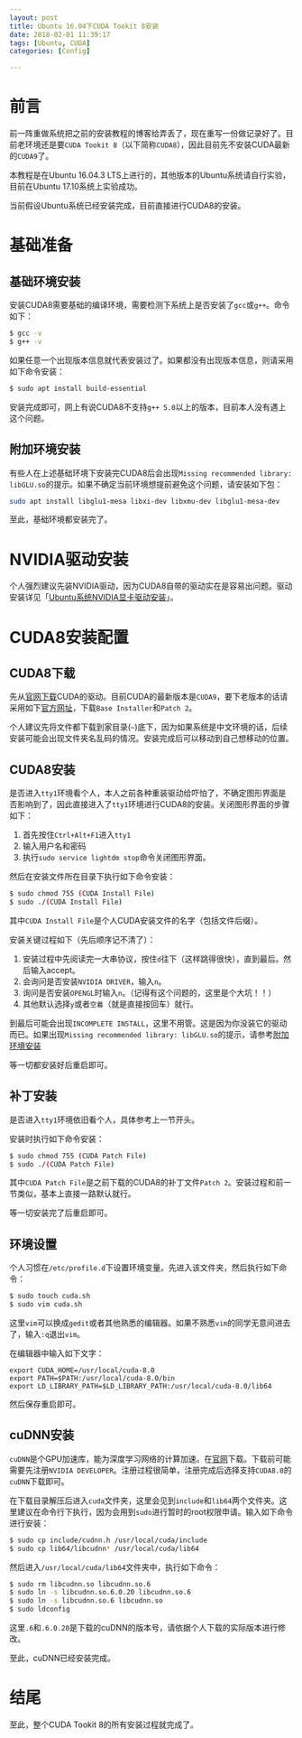 ```yaml
---
layout: post
title: Ubuntu 16.04下CUDA Tookit 8安装
date: 2018-02-01 11:39:17
tags: [Ubuntu, CUDA]
categories: [Config]

---
```


# 前言

前一阵重做系统把之前的安装教程的博客给弄丢了，现在重写一份做记录好了。目前老环境还是要`CUDA Tookit 8`（以下简称`CUDA8`），因此目前先不安装CUDA最新的`CUDA9`了。

本教程是在Ubuntu 16.04.3 LTS上进行的，其他版本的Ubuntu系统请自行实验，目前在Ubuntu 17.10系统上实验成功。

当前假设Ubuntu系统已经安装完成，目前直接进行CUDA8的安装。

<!-- more -->

# 基础准备

## 基础环境安装

安装CUDA8需要基础的编译环境，需要检测下系统上是否安装了`gcc`或`g++`。命令如下：
``` bash
$ gcc -v
$ g++ -v
```
如果任意一个出现版本信息就代表安装过了。如果都没有出现版本信息，则请采用如下命令安装：
``` bash
$ sudo apt install build-essential
```
安装完成即可，网上有说CUDA8不支持`g++ 5.0`以上的版本，目前本人没有遇上这个问题。

## 附加环境安装

有些人在上述基础环境下安装完CUDA8后会出现`Missing recommended library: libGLU.so`的提示。如果不确定当前环境想提前避免这个问题，请安装如下包：
``` bash
sudo apt install libglu1-mesa libxi-dev libxmu-dev libglu1-mesa-dev
```
至此，基础环境都安装完了。

# NVIDIA驱动安装

个人强烈建议先装NVIDIA驱动，因为CUDA8自带的驱动实在是容易出问题。驱动安装详见「[Ubuntu系统NVIDIA显卡驱动安装](/2017/10/10/Ubuntu-NVIDIA-Driver-Install)」。

# CUDA8安装配置

## CUDA8下载

先从[官网下载](https://developer.nvidia.com/cuda-downloads)CUDA的驱动。目前CUDA的最新版本是`CUDA9`，要下老版本的话请采用如下[官方网址](https://developer.nvidia.com/cuda-80-ga2-download-archive)，下载`Base Installer`和`Patch 2`。

个人建议先将文件都下载到家目录(`~`)底下，因为如果系统是中文环境的话，后续安装可能会出现文件夹名乱码的情况。安装完成后可以移动到自己想移动的位置。

## CUDA8安装

是否进入`tty1`环境看个人，本人之前各种重装驱动给吓怕了，不确定图形界面是否影响到了，因此直接进入了`tty1`环境进行CUDA8的安装。关闭图形界面的步骤如下：

1. 首先按住`Ctrl+Alt+F1`进入`tty1`
2. 输入用户名和密码
3. 执行`sudo service lightdm stop`命令关闭图形界面。

然后在安装文件所在目录下执行如下命令安装：
``` bash
$ sudo chmod 755 (CUDA Install File)
$ sudo ./(CUDA Install File)
```
其中`CUDA Install File`是个人CUDA安装文件的名字（包括文件后缀）。

安装关键过程如下（先后顺序记不清了）：

1. 安装过程中先阅读完一大串协议，按住`d`往下（这样跳得很快），直到最后。然后输入accept。
2. 会询问是否安装`NVIDIA DRIVER`，输入`n`。
3. 询问是否安装`OPENGL`时输入`n`。（记得有这个问题的，这里是个大坑！！）
4. 其他默认选择`y`或者`空着`（就是直接按回车）就行。

到最后可能会出现`INCOMPLETE INSTALL`，这里不用管。这是因为你没装它的驱动而已。如果出现`Missing recommended library: libGLU.so`的提示，请参考[附加环境安装](#附加环境安装)

等一切都安装好后重启即可。

## 补丁安装

是否进入`tty1`环境依旧看个人，具体参考上一节开头。

安装时执行如下命令安装：
``` bash
$ sudo chmod 755 (CUDA Patch File)
$ sudo ./(CUDA Patch File)
```
其中`CUDA Patch File`是之前下载的CUDA8的补丁文件`Patch 2`。安装过程和前一节类似，基本上直接一路默认就行。

等一切安装完了后重启即可。

## 环境设置

个人习惯在`/etc/profile.d`下设置环境变量。先进入该文件夹，然后执行如下命令：
``` bash
$ sudo touch cuda.sh
$ sudo vim cuda.sh
```
这里`vim`可以换成`gedit`或者其他熟悉的编辑器。如果不熟悉`vim`的同学无意间进去了，输入`:q`退出`vim`。

在编辑器中输入如下文字：
```
export CUDA_HOME=/usr/local/cuda-8.0
export PATH=$PATH:/usr/local/cuda-8.0/bin
export LD_LIBRARY_PATH=$LD_LIBRARY_PATH:/usr/local/cuda-8.0/lib64
```
然后保存重启即可。

## cuDNN安装

`cuDNN`是个GPU加速库，能为深度学习网络的计算加速。在[官网](https://developer.nvidia.com/rdp/cudnn-download)下载。下载前可能需要先注册`NVIDIA DEVELOPER`。注册过程很简单，注册完成后选择支持`CUDA8.0`的`cuDNN`下载即可。

在下载目录解压后进入`cuda`文件夹，这里会见到`include`和`lib64`两个文件夹。这里建议在命令行下执行，因为会用到`sudo`进行暂时的root权限申请。输入如下命令进行安装：
``` bash
$ sudo cp include/cudnn.h /usr/local/cuda/include
$ sudo cp lib64/libcudnn* /usr/local/cuda/lib64
```
然后进入`/usr/local/cuda/lib64`文件夹中，执行如下命令：
``` bash
$ sudo rm libcudnn.so libcudnn.so.6
$ sudo ln -s libcudnn.so.6.0.20 libcudnn.so.6
$ sudo ln -s libcudnn.so.6 libcudnn.so
$ sudo ldconfig
```
这里`.6`和`.6.0.20`是下载的cuDNN的版本号，请依据个人下载的实际版本进行修改。

至此，cuDNN已经安装完成。

# 结尾

至此，整个CUDA Tookit 8的所有安装过程就完成了。
